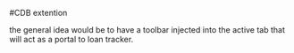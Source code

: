 #CDB extention

the general idea would be to have a toolbar injected into the active tab that will act as a portal to loan tracker.
